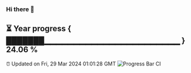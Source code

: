 ### Hi there 👋
⏳ Year progress { ███████▁▁▁▁▁▁▁▁▁▁▁▁▁▁▁▁▁▁▁▁▁▁▁ } 24.06 %
---
⏰ Updated on Fri, 29 Mar 2024 01:01:28 GMT
![Progress Bar CI](https://github.com/liununu/liununu/workflows/Progress%20Bar%20CI/badge.svg)
